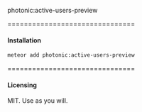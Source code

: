 photonic:active-users-preview

===============================
#### Installation  

````bash
meteor add photonic:active-users-preview
````


===============================
#### Licensing  

MIT.  Use as you will.
